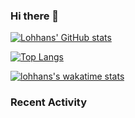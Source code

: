 ### Hi there 👋

<!--
**lohhans/lohhans** is a ✨ _special_ ✨ repository because its `README.md` (this file) appears on your GitHub profile.

Here are some ideas to get you started:

- 🔭 I’m currently working on ...
- 🌱 I’m currently learning ...
- 👯 I’m looking to collaborate on ...
- 🤔 I’m looking for help with ...
- 💬 Ask me about ...
- 📫 How to reach me: ...
- 😄 Pronouns: ...
- ⚡ Fun fact: ...
-->

[![Lohhans' GitHub stats](https://github-readme-stats.vercel.app/api?username=lohhans&show_icons=true&count_private=true&theme=dark)](https://github.com/lohhans/github-readme-stats)

[![Top Langs](https://github-readme-stats-lohhans.vercel.app/api/top-langs/?username=lohhans&layout=compact&hide=Tex,VHDL&theme=dark)](https://github.com/lohhans/github-readme-stats)


[![lohhans's wakatime stats](https://github-readme-stats-lohhans.vercel.app/api/wakatime?username=lohhans&theme=dark)](https://github.com/lohhans/github-readme-stats)

### Recent Activity

<!--START_SECTION:activity-->
<!--END_SECTION:activity-->